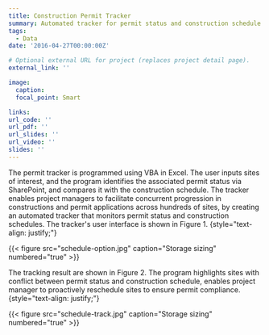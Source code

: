 ```yaml
---
title: Construction Permit Tracker
summary: Automated tracker for permit status and construction schedule to facilitate the concurrent progressions of both.
tags:
  - Data
date: '2016-04-27T00:00:00Z'

# Optional external URL for project (replaces project detail page).
external_link: ''

image:
  caption: 
  focal_point: Smart

links:
url_code: ''
url_pdf: ''
url_slides: ''
url_video: ''
slides: ''
---
```


The permit tracker is programmed using VBA in Excel. The user inputs sites of interest, and the program identifies the associated permit status via SharePoint, and compares it with the construction schedule. The tracker enables project managers to facilitate concurrent progression in constructions and permit applications across hundreds of sites, by creating an automated tracker that monitors permit status and construction schedules. The tracker's user interface is shown in Figure 1.
{style="text-align: justify;"}

{{< figure src="schedule-option.jpg" caption="Storage sizing" numbered="true" >}}

The tracking result are shown in Figure 2. The program highlights sites with conflict between permit status and construction schedule, enables project manager to proactively reschedule sites to ensure permit compliance.
{style="text-align: justify;"}

{{< figure src="schedule-track.jpg" caption="Storage sizing" numbered="true" >}}


